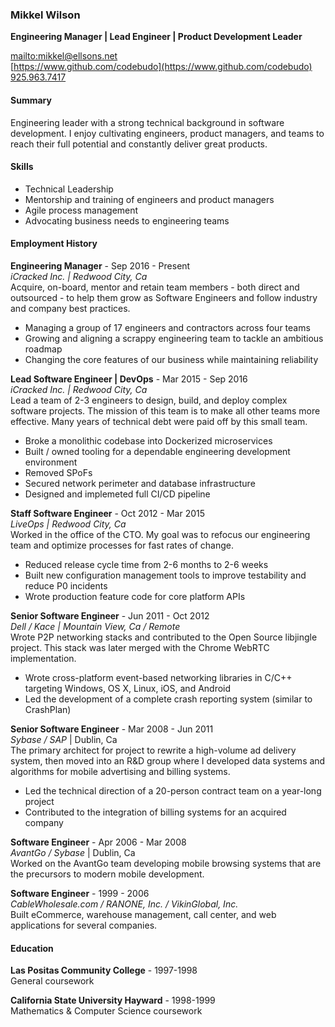 ### Mikkel Wilson
**Engineering Manager | Lead Engineer | Product Development Leader**

<mailto:mikkel@ellsons.net>  
[https://www.github.com/codebudo](https://www.github.com/codebudo)  
[925.963.7417](tel:9259637417)  

#### Summary
Engineering leader with a strong technical background in software development. I enjoy cultivating engineers, product managers, and teams to reach their full potential and constantly deliver great products.

#### Skills
 - Technical Leadership
 - Mentorship and training of engineers and product managers
 - Agile process management
 - Advocating business needs to engineering teams

#### Employment History
**Engineering Manager** - Sep 2016 - Present  
*iCracked Inc. | Redwood City, Ca*  
Acquire, on-board, mentor and retain team members - both direct and outsourced - to help them grow as Software Engineers and follow industry and company best practices.
 - Managing a group of 17 engineers and contractors across four teams
 - Growing and aligning a scrappy engineering team to tackle an ambitious roadmap
 - Changing the core features of our business while maintaining reliability

**Lead Software Engineer | DevOps** - Mar 2015 - Sep 2016  
*iCracked Inc. | Redwood City, Ca*  
Lead a team of 2-3 engineers to design, build, and deploy complex software projects. The mission of this team is to make all other teams more effective. Many years of technical debt were paid off by this small team.
 - Broke a monolithic codebase into Dockerized microservices
 - Built / owned tooling for a dependable engineering development environment
 - Removed SPoFs
 - Secured network perimeter and database infrastructure
 - Designed and implemeted full CI/CD pipeline

**Staff Software Engineer** - Oct 2012 - Mar 2015  
*LiveOps | Redwood City, Ca*  
Worked in the office of the CTO. My goal was to refocus our engineering team and optimize processes for fast rates of change.
 - Reduced release cycle time from 2-6 months to 2-6 weeks
 - Built new configuration management tools to improve testability and reduce P0 incidents
 - Wrote production feature code for core platform APIs

**Senior Software Engineer** - Jun 2011 - Oct 2012  
*Dell / Kace | Mountain View, Ca / Remote*  
Wrote P2P networking stacks and contributed to the Open Source libjingle project. This stack was later merged with the Chrome WebRTC implementation.
 - Wrote cross-platform event-based networking libraries in C/C++ targeting Windows, OS X, Linux, iOS, and Android
 - Led the development of a complete crash reporting system (similar to CrashPlan)

**Senior Software Engineer** - Mar 2008 - Jun 2011  
*Sybase / SAP* | Dublin, Ca  
The primary architect for project to rewrite a high-volume ad delivery system, then moved into an R&D group where I developed data systems and algorithms for mobile advertising and billing systems.
 - Led the technical direction of a 20-person contract team on a year-long project
 - Contributed to the integration of billing systems for an acquired company

**Software Engineer** - Apr 2006 - Mar 2008  
*AvantGo / Sybase* | Dublin, Ca  
Worked on the AvantGo team developing mobile browsing systems that are the precursors to modern mobile development.

**Software Engineer** - 1999 - 2006  
*CableWholesale.com / RANONE, Inc. / VikinGlobal, Inc.*  
Built eCommerce, warehouse management, call center, and web applications for several companies.

#### Education
**Las Positas Community College** - 1997-1998  
General coursework

**California State University Hayward** - 1998-1999  
Mathematics & Computer Science coursework
